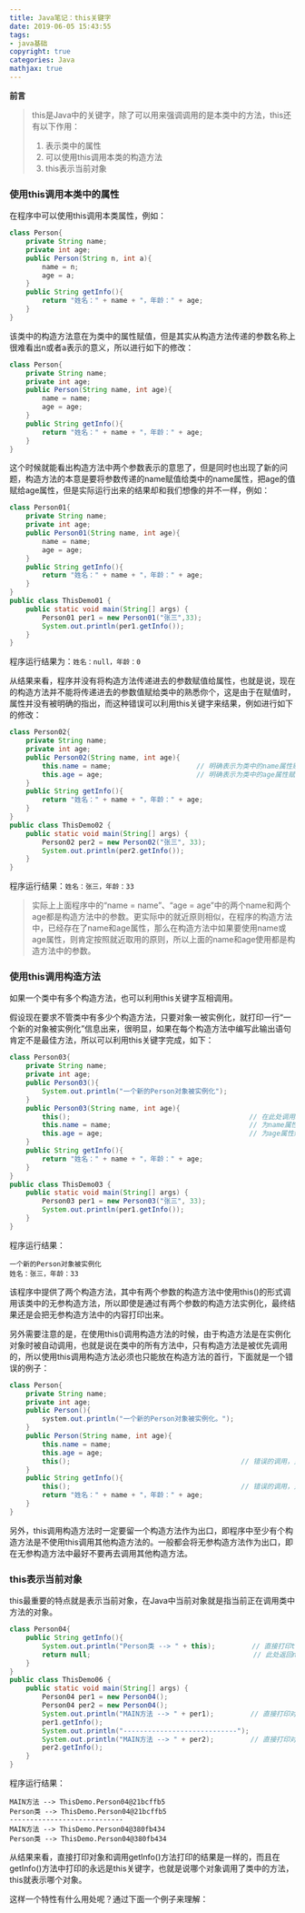 ```yaml
---
title: Java笔记：this关键字
date: 2019-06-05 15:43:55
tags:
- java基础
copyright: true
categories: Java
mathjax: true
---
```

**前言**

> this是Java中的关键字，除了可以用来强调调用的是本类中的方法，this还有以下作用：
> 1. 表示类中的属性
> 2. 可以使用this调用本类的构造方法
> 3. this表示当前对象

<!-- more -->

### 使用this调用本类中的属性

在程序中可以使用this调用本类属性，例如：

~~~java
class Person{
    private String name;
    private int age;
    public Person(String n, int a){
        name = n;
        age = a;
    }
    public String getInfo(){
        return "姓名：" + name + "，年龄：" + age;
    }
}
~~~

该类中的构造方法意在为类中的属性赋值，但是其实从构造方法传递的参数名称上很难看出n或者a表示的意义，所以进行如下的修改：

~~~java
class Person{
    private String name;
    private int age;
    public Person(String name, int age){
        name = name;
        age = age;
    }
    public String getInfo(){
        return "姓名：" + name + "，年龄：" + age;
    }
}
~~~

这个时候就能看出构造方法中两个参数表示的意思了，但是同时也出现了新的问题，构造方法的本意是要将参数传递的name赋值给类中的name属性，把age的值赋给age属性，但是实际运行出来的结果却和我们想像的并不一样，例如：

~~~java
class Person01{
    private String name;
    private int age;
    public Person01(String name, int age){
        name = name;
        age = age;
    }
    public String getInfo(){
        return "姓名：" + name + "，年龄：" + age;
    }
}
public class ThisDemo01 {
    public static void main(String[] args) {
        Person01 per1 = new Person01("张三",33);
        System.out.println(per1.getInfo());
    }
}
~~~

程序运行结果为：`姓名：null，年龄：0`

从结果来看，程序并没有将构造方法传递进去的参数赋值给属性，也就是说，现在的构造方法并不能将传递进去的参数值赋给类中的熟悉你个，这是由于在赋值时，属性并没有被明确的指出，而这种错误可以利用this关键字来结果，例如进行如下的修改：

~~~java
class Person02{
    private String name;
    private int age;
    public Person02(String name, int age){
        this.name = name;                     // 明确表示为类中的name属性赋值
        this.age = age;                       // 明确表示为类中的age属性赋值
    }
    public String getInfo(){
        return "姓名：" + name + "，年龄：" + age;
    }
}
public class ThisDemo02 {
    public static void main(String[] args) {
        Person02 per2 = new Person02("张三", 33);
        System.out.println(per2.getInfo());
    }
}
~~~

程序运行结果：`姓名：张三，年龄：33`

> 实际上上面程序中的“name = name”、“age = age”中的两个name和两个age都是构造方法中的参数。更实际中的就近原则相似，在程序的构造方法中，已经存在了name和age属性，那么在构造方法中如果要使用name或age属性，则肯定按照就近取用的原则，所以上面的name和age使用都是构造方法中的参数。

### 使用this调用构造方法

如果一个类中有多个构造方法，也可以利用this关键字互相调用。

假设现在要求不管类中有多少个构造方法，只要对象一被实例化，就打印一行“一个新的对象被实例化”信息出来，很明显，如果在每个构造方法中编写此输出语句肯定不是最佳方法，所以可以利用this关键字完成，如下：

~~~java
class Person03{
    private String name;
    private int age;
    public Person03(){
        System.out.println("一个新的Person对象被实例化");
    }
    public Person03(String name, int age){
        this();                                            // 在此处调用Person类中的无参构造方法
        this.name = name;                                  // 为name属性赋值
        this.age = age;                                    // 为age属性赋值
    }
    public String getInfo(){
        return "姓名：" + name + "，年龄：" + age;
    }
}
public class ThisDemo03 {
    public static void main(String[] args) {
        Person03 per1 = new Person03("张三", 33);
        System.out.println(per1.getInfo());
    }
}
~~~

程序运行结果：

~~~
一个新的Person对象被实例化
姓名：张三，年龄：33
~~~

该程序中提供了两个构造方法，其中有两个参数的构造方法中使用this()的形式调用该类中的无参构造方法，所以即使是通过有两个参数的构造方法实例化，最终结果还是会把无参构造方法中的内容打印出来。

另外需要注意的是，在使用this()调用构造方法的时候，由于构造方法是在实例化对象时被自动调用，也就是说在类中的所有方法中，只有构造方法是被优先调用的，所以使用this调用构造方法必须也只能放在构造方法的首行，下面就是一个错误的例子：

~~~java
class Person{
    private String name;
    private int age;
    public Person(){
        system.out.println("一个新的Person对象被实例化。");
    }
    public Person(String name, int age){
        this.name = name;
        this.age = age;
        this();                                          // 错误的调用，只能放在构造方法的首行
    }
    public String getInfo(){
        this();                                          // 错误的调用，只能放在构造方法的首行
        return "姓名：" + name + "，年龄：" + age;
    }
}
~~~

另外，this调用构造方法时一定要留一个构造方法作为出口，即程序中至少有个构造方法是不使用this调用其他构造方法的。一般都会将无参构造方法作为出口，即在无参构造方法中最好不要再去调用其他构造方法。

### this表示当前对象

this最重要的特点就是表示当前对象，在Java中当前对象就是指当前正在调用类中方法的对象。

~~~java
class Person04{
    public String getInfo(){
        System.out.println("Person类 --> " + this);         // 直接打印this
        return null;                                        // 此处返回null，为的是让语法不出错
    }
}
public class ThisDemo06 {
    public static void main(String[] args) {
        Person04 per1 = new Person04();
        Person04 per2 = new Person04();
        System.out.println("MAIN方法 --> " + per1);         // 直接打印对象
        per1.getInfo();
        System.out.println("----------------------------");
        System.out.println("MAIN方法 --> " + per2);         // 直接打印对象
        per2.getInfo();
    }
}
~~~

程序运行结果：

~~~
MAIN方法 --> ThisDemo.Person04@21bcffb5
Person类 --> ThisDemo.Person04@21bcffb5
----------------------------
MAIN方法 --> ThisDemo.Person04@380fb434
Person类 --> ThisDemo.Person04@380fb434
~~~

从结果来看，直接打印对象和调用getInfo()方法打印的结果是一样的，而且在getInfo()方法中打印的永远是this关键字，也就是说哪个对象调用了类中的方法，this就表示哪个对象。

这样一个特性有什么用处呢？通过下面一个例子来理解：

~~~

~~~





